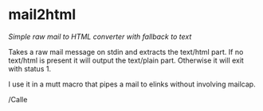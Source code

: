 # mail2html

_Simple raw mail to HTML converter with fallback to text_

Takes a raw mail message on stdin and extracts the text/html part. If no
text/html is present it will output the text/plain part. Otherwise it
will exit with status 1.

I use it in a mutt macro that pipes a mail to elinks without involving
mailcap.

/Calle

